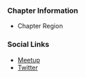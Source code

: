 ### Chapter Information
* Chapter Region

### Social Links
* [Meetup](https://meetup.com/OWASP-Kansas-City)
* [Twitter](https://twitter.com/OWASPKC)
